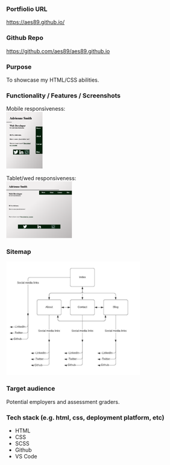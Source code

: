 
### Portfiolio URL
https://aes89.github.io/

### Github Repo
https://github.com/aes89/aes89.github.io

### Purpose
To showcase my HTML/CSS abilities.

### Functionality / Features / Screenshots
Mobile responsiveness:
<br><img src="/docs/indexmobile.png" height="150" />

Tablet/wed responsiveness:
<br><img src="/docs/indexwebtablet.png" height="150" />

### Sitemap
<img src="/docs/sitemap.jpeg" height="300" />

### Target audience
Potential employers and assessment graders.

### Tech stack (e.g. html, css, deployment platform, etc)
- HTML
- CSS
- SCSS
- Github
- VS Code
